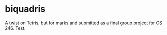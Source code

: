 # biquadris
A twist on Tetris, but for marks and submitted as a final group project for CS 246.
Test.
